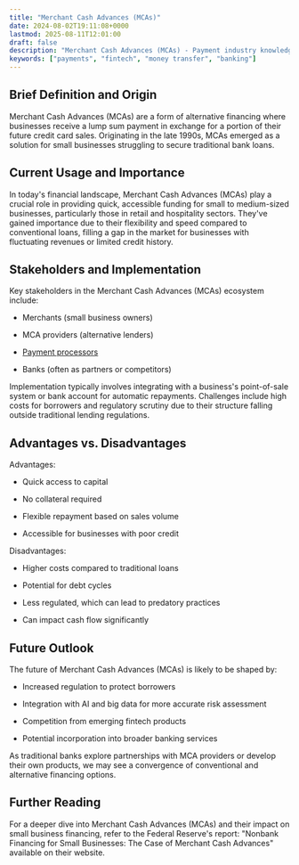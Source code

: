 ```yaml
---
title: "Merchant Cash Advances (MCAs)"
date: 2024-08-02T19:11:08+0000
lastmod: 2025-08-11T12:01:00
draft: false
description: "Merchant Cash Advances (MCAs) - Payment industry knowledge and insights"
keywords: ["payments", "fintech", "money transfer", "banking"]
---
```


## Brief Definition and Origin

Merchant Cash Advances (MCAs) are a form of alternative financing where businesses receive a lump sum payment in exchange for a portion of their future credit card sales. Originating in the late 1990s, MCAs emerged as a solution for small businesses struggling to secure traditional bank loans.

## Current Usage and Importance

In today's financial landscape, Merchant Cash Advances (MCAs) play a crucial role in providing quick, accessible funding for small to medium-sized businesses, particularly those in retail and hospitality sectors. They've gained importance due to their flexibility and speed compared to conventional loans, filling a gap in the market for businesses with fluctuating revenues or limited credit history.

## Stakeholders and Implementation

Key stakeholders in the Merchant Cash Advances (MCAs) ecosystem include:

- Merchants (small business owners)

- MCA providers (alternative lenders)

- [Payment processors](https://faisalkhanllc.xyz/resources/payments-wiki/p/payment-processor/)

- Banks (often as partners or competitors)

Implementation typically involves integrating with a business's point-of-sale system or bank account for automatic repayments. Challenges include high costs for borrowers and regulatory scrutiny due to their structure falling outside traditional lending regulations.

## Advantages vs. Disadvantages

Advantages:

- Quick access to capital

- No collateral required

- Flexible repayment based on sales volume

- Accessible for businesses with poor credit

Disadvantages:

- Higher costs compared to traditional loans

- Potential for debt cycles

- Less regulated, which can lead to predatory practices

- Can impact cash flow significantly

## Future Outlook

The future of Merchant Cash Advances (MCAs) is likely to be shaped by:

- Increased regulation to protect borrowers

- Integration with AI and big data for more accurate risk assessment

- Competition from emerging fintech products

- Potential incorporation into broader banking services

As traditional banks explore partnerships with MCA providers or develop their own products, we may see a convergence of conventional and alternative financing options.

## Further Reading

For a deeper dive into Merchant Cash Advances (MCAs) and their impact on small business financing, refer to the Federal Reserve's report: "Nonbank Financing for Small Businesses: The Case of Merchant Cash Advances" available on their website.